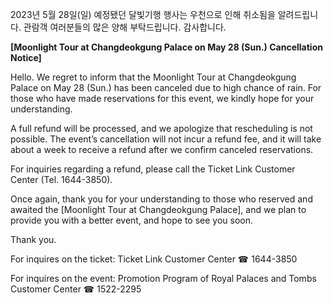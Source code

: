 2023년 5월 28일(일) 예정됐던 달빛기행 행사는 우천으로 인해 취소됨을 알려드립니다. 관람객 여러분들의 많은 양해 부탁드립니다. 감사합니다.

**[Moonlight Tour at Changdeokgung Palace on May 28 (Sun.) Cancellation Notice]**

Hello. We regret to inform that the Moonlight Tour at Changdeokgung Palace on May 28 (Sun.) has been canceled due to high chance of rain. For those who have made reservations for this event, we kindly hope for your understanding.

A full refund will be processed, and we apologize that rescheduling is not possible. The event’s cancellation will not incur a refund fee, and it will take about a week to receive a refund after we confirm canceled reservations.

For inquiries regarding a refund, please call the Ticket Link Customer Center (Tel. 1644-3850).

Once again, thank you for your understanding to those who reserved and awaited the [Moonlight Tour at Changdeokgung Palace], and we plan to provide you with a better event, and hope to see you soon.

Thank you.

For inquires on the ticket: Ticket Link Customer Center ☎ 1644-3850

For inquires on the event: Promotion Program of Royal Palaces and Tombs Customer Center ☎ 1522-2295